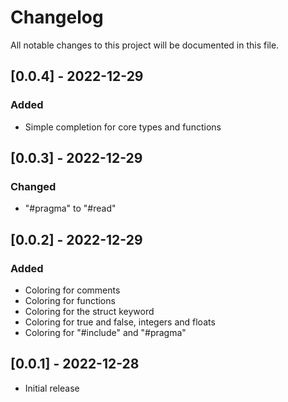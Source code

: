 # Changelog

All notable changes to this project will be documented in this file.

## [0.0.4] - 2022-12-29

### Added

- Simple completion for core types and functions

## [0.0.3] - 2022-12-29

### Changed

- "#pragma" to "#read"

## [0.0.2] - 2022-12-29

### Added

- Coloring for comments
- Coloring for functions
- Coloring for the struct keyword
- Coloring for true and false, integers and floats
- Coloring for "#include" and "#pragma"

## [0.0.1] - 2022-12-28

- Initial release
